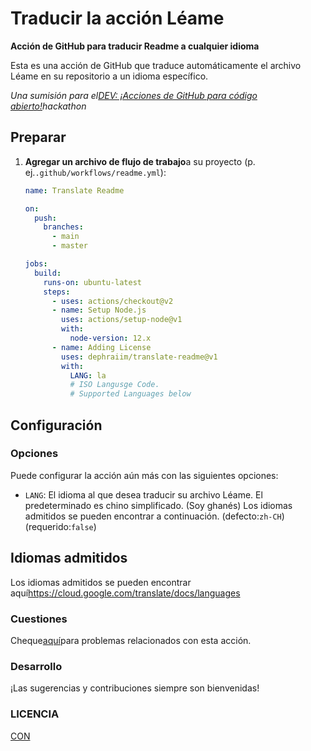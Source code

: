 # Traducir la acción Léame

**Acción de GitHub para traducir Readme a cualquier idioma**

Esta es una acción de GitHub que traduce automáticamente el archivo Léame en su repositorio a un idioma específico.

_Una sumisión para el[DEV: ¡Acciones de GitHub para código abierto!](https://dev.to/devteam/announcing-the-github-actions-hackathon-on-dev-3ljn)hackathon_

## Preparar

1.  **Agregar un archivo de flujo de trabajo**a su proyecto (p. ej.`.github/workflows/readme.yml`):

    ```yml
    name: Translate Readme

    on:
      push:
        branches:
          - main
          - master

    jobs:
      build:
        runs-on: ubuntu-latest
        steps:
          - uses: actions/checkout@v2
          - name: Setup Node.js
            uses: actions/setup-node@v1
            with:
              node-version: 12.x
          - name: Adding License
            uses: dephraiim/translate-readme@v1
            with:
              LANG: la
              # ISO Langusge Code.
              # Supported Languages below
    ```

## Configuración

### Opciones

Puede configurar la acción aún más con las siguientes opciones:

-   `LANG`: El idioma al que desea traducir su archivo Léame. El predeterminado es chino simplificado. (Soy ghanés) Los idiomas admitidos se pueden encontrar a continuación.
    (defecto:`zh-CH`) (requerido:`false`)

## Idiomas admitidos

Los idiomas admitidos se pueden encontrar aquí<https://cloud.google.com/translate/docs/languages>

### Cuestiones

Cheque[aquí](https://github.com/dephraiim/translate-readme/issues/1)para problemas relacionados con esta acción.

### Desarrollo

¡Las sugerencias y contribuciones siempre son bienvenidas!

### LICENCIA

[CON](./LICENSE)
